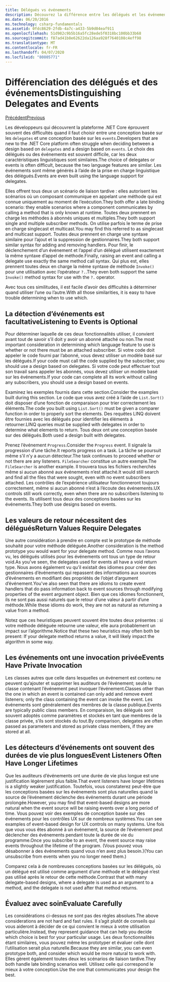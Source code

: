 ```yaml
---
title: Délégués vs événements
description: Découvrez la différence entre les délégués et les événements, et quand utiliser chacune de ces fonctionnalités de .NET Core.
ms.date: 06/20/2016
ms.technology: csharp-fundamentals
ms.assetid: 0fdc8629-2fdb-4a7c-a433-5b9d04eaf911
ms.openlocfilehash: 51d982c9b5b16a5fc28ede5f0318bc100bb33b68
ms.sourcegitcommit: f87ad41b8e62622da126aa928f7640108c4eff98
ms.translationtype: MT
ms.contentlocale: fr-FR
ms.lasthandoff: 04/07/2020
ms.locfileid: "80805771"
---
```

# <a name="distinguishing-delegates-and-events"></a><span data-ttu-id="62af8-103">Différenciation des délégués et des événements</span><span class="sxs-lookup"><span data-stu-id="62af8-103">Distinguishing Delegates and Events</span></span>

[<span data-ttu-id="62af8-104">Précédent</span><span class="sxs-lookup"><span data-stu-id="62af8-104">Previous</span></span>](modern-events.md)

<span data-ttu-id="62af8-105">Les développeurs qui découvrent la plateforme .NET Core éprouvent souvent des difficultés quand il faut choisir entre une conception basée sur les `delegates` et une conception basée sur les `events`.</span><span class="sxs-lookup"><span data-stu-id="62af8-105">Developers that are new to the .NET Core platform often struggle when deciding between a design based on `delegates` and a design based on `events`.</span></span> <span data-ttu-id="62af8-106">Le choix des délégués ou des événements est souvent difficile, car les deux caractéristiques linguistiques sont similaires.</span><span class="sxs-lookup"><span data-stu-id="62af8-106">The choice of delegates or events is often difficult, because the two language features are similar.</span></span> <span data-ttu-id="62af8-107">Les événements sont même générés à l’aide de la prise en charge linguistique des délégués.</span><span class="sxs-lookup"><span data-stu-id="62af8-107">Events are even built using the language support for delegates.</span></span>

<span data-ttu-id="62af8-108">Elles offrent tous deux un scénario de liaison tardive : elles autorisent les scénarios où un composant communique en appelant une méthode qui est connue uniquement au moment de l’exécution.</span><span class="sxs-lookup"><span data-stu-id="62af8-108">They both offer a late binding scenario: they enable scenarios where a component communicates by calling a method that is only known at runtime.</span></span> <span data-ttu-id="62af8-109">Toutes deux prennent en charge les méthodes à abonnés uniques et multiples.</span><span class="sxs-lookup"><span data-stu-id="62af8-109">They both support single and multiple subscriber methods.</span></span> <span data-ttu-id="62af8-110">On utilise parfois le terme de prise en charge singlecast et multicast.</span><span class="sxs-lookup"><span data-stu-id="62af8-110">You may find this referred to as singlecast and multicast support.</span></span> <span data-ttu-id="62af8-111">Toutes deux prennent en charge une syntaxe similaire pour l’ajout et la suppression de gestionnaires.</span><span class="sxs-lookup"><span data-stu-id="62af8-111">They both support similar syntax for adding and removing handlers.</span></span> <span data-ttu-id="62af8-112">Pour finir, le déclenchement d’un événement et l’appel d’un délégué utilisent exactement la même syntaxe d’appel de méthode.</span><span class="sxs-lookup"><span data-stu-id="62af8-112">Finally, raising an event and calling a delegate use exactly the same method call syntax.</span></span> <span data-ttu-id="62af8-113">Qui plus est, elles prennent toutes deux en charge la même syntaxe de méthode `Invoke()` pour une utilisation avec l’opérateur `?.`.</span><span class="sxs-lookup"><span data-stu-id="62af8-113">They even both support the same `Invoke()` method syntax for use with the `?.` operator.</span></span>

<span data-ttu-id="62af8-114">Avec tous ces similitudes, il est facile d’avoir des difficultés à déterminer quand utiliser l’une ou l’autre.</span><span class="sxs-lookup"><span data-stu-id="62af8-114">With all those similarities, it is easy to have trouble determining when to use which.</span></span>

## <a name="listening-to-events-is-optional"></a><span data-ttu-id="62af8-115">La détection d’événements est facultative</span><span class="sxs-lookup"><span data-stu-id="62af8-115">Listening to Events is Optional</span></span>

<span data-ttu-id="62af8-116">Pour déterminer laquelle de ces deux fonctionnalités utiliser, il convient avant tout de savoir s’il doit y avoir un abonné attaché ou non.</span><span class="sxs-lookup"><span data-stu-id="62af8-116">The most important consideration in determining which language feature to use is whether or not there must be an attached subscriber.</span></span> <span data-ttu-id="62af8-117">Si votre code doit appeler le code fourni par l’abonné, vous devez utiliser un modèle basé sur les délégués.</span><span class="sxs-lookup"><span data-stu-id="62af8-117">If your code must call the code supplied by the subscriber, you should use a design based on delegates.</span></span> <span data-ttu-id="62af8-118">Si votre code peut effectuer tout son travail sans appeler les abonnés, vous devez utiliser un modèle basé sur les événements.</span><span class="sxs-lookup"><span data-stu-id="62af8-118">If your code can complete all its work without calling any subscribers, you should use a design based on events.</span></span>

<span data-ttu-id="62af8-119">Examinez les exemples fournis dans cette section.</span><span class="sxs-lookup"><span data-stu-id="62af8-119">Consider the examples built during this section.</span></span> <span data-ttu-id="62af8-120">Le code que vous avez créé à l’aide de `List.Sort()` doit disposer d’une fonction de comparaison pour trier correctement les éléments.</span><span class="sxs-lookup"><span data-stu-id="62af8-120">The code you built using `List.Sort()` must be given a comparer function in order to properly sort the elements.</span></span> <span data-ttu-id="62af8-121">Des requêtes LINQ doivent être fournies avec les délégués pour identifier les éléments à retourner.</span><span class="sxs-lookup"><span data-stu-id="62af8-121">LINQ queries must be supplied with delegates in order to determine what elements to return.</span></span> <span data-ttu-id="62af8-122">Tous deux ont une conception basée sur des délégués.</span><span class="sxs-lookup"><span data-stu-id="62af8-122">Both used a design built with delegates.</span></span>

<span data-ttu-id="62af8-123">Prenez l’événement `Progress`.</span><span class="sxs-lookup"><span data-stu-id="62af8-123">Consider the `Progress` event.</span></span> <span data-ttu-id="62af8-124">Il signale la progression d’une tâche.</span><span class="sxs-lookup"><span data-stu-id="62af8-124">It reports progress on a task.</span></span>
<span data-ttu-id="62af8-125">La tâche se poursuit même s’il n’y a aucun détecteur.</span><span class="sxs-lookup"><span data-stu-id="62af8-125">The task continues to proceed whether or not there are any listeners.</span></span>
<span data-ttu-id="62af8-126">`FileSearcher` constitue un autre exemple.</span><span class="sxs-lookup"><span data-stu-id="62af8-126">The `FileSearcher` is another example.</span></span> <span data-ttu-id="62af8-127">Il trouvera tous les fichiers recherchés même si aucun abonné aux événements n’est attaché.</span><span class="sxs-lookup"><span data-stu-id="62af8-127">It would still search and find all the files that were sought, even with no event subscribers attached.</span></span>
<span data-ttu-id="62af8-128">Les contrôles de l’expérience utilisateur fonctionneront toujours correctement, même si aucun abonné n’est à l’écoute des événements.</span><span class="sxs-lookup"><span data-stu-id="62af8-128">UX controls still work correctly, even when there are no subscribers listening to the events.</span></span> <span data-ttu-id="62af8-129">Ils utilisent tous deux des conceptions basées sur les événements.</span><span class="sxs-lookup"><span data-stu-id="62af8-129">They both use designs based on events.</span></span>

## <a name="return-values-require-delegates"></a><span data-ttu-id="62af8-130">Les valeurs de retour nécessitent des délégués</span><span class="sxs-lookup"><span data-stu-id="62af8-130">Return Values Require Delegates</span></span>

<span data-ttu-id="62af8-131">Une autre considération à prendre en compte est le prototype de méthode souhaité pour votre méthode déléguée.</span><span class="sxs-lookup"><span data-stu-id="62af8-131">Another consideration is the method prototype you would want for your delegate method.</span></span> <span data-ttu-id="62af8-132">Comme nous l’avons vu, les délégués utilisés pour les événements ont tous un type de retour void.</span><span class="sxs-lookup"><span data-stu-id="62af8-132">As you've seen, the delegates used for events all have a void return type.</span></span> <span data-ttu-id="62af8-133">Nous avons également vu qu’il existait des idiomes pour créer des gestionnaires d’événements qui repassent des informations aux sources d’événements en modifiant des propriétés de l’objet d’argument d’événement.</span><span class="sxs-lookup"><span data-stu-id="62af8-133">You've also seen that there are idioms to create event handlers that do pass information back to event sources through modifying properties of the event argument object.</span></span> <span data-ttu-id="62af8-134">Bien que ces idiomes fonctionnent, ils ne sont pas aussi naturels que le retour d’une valeur à partir d’une méthode.</span><span class="sxs-lookup"><span data-stu-id="62af8-134">While these idioms do work, they are not as natural as returning a value from a method.</span></span>

<span data-ttu-id="62af8-135">Notez que ces heuristiques peuvent souvent être toutes deux présentes : si votre méthode déléguée retourne une valeur, elle aura probablement un impact sur l’algorithme.</span><span class="sxs-lookup"><span data-stu-id="62af8-135">Notice that these two heuristics may often both be present: If your delegate method returns a value, it will likely impact the algorithm in some way.</span></span>

## <a name="events-have-private-invocation"></a><span data-ttu-id="62af8-136">Les événements ont une invocation privée</span><span class="sxs-lookup"><span data-stu-id="62af8-136">Events Have Private Invocation</span></span>

<span data-ttu-id="62af8-137">Les classes autres que celle dans lesquelles un événement est contenu ne peuvent qu’ajouter et supprimer les auditeurs de l’événement; seule la classe contenant l’événement peut invoquer l’événement.</span><span class="sxs-lookup"><span data-stu-id="62af8-137">Classes other than the one in which an event is contained can only add and remove event listeners; only the class containing the event can invoke the event.</span></span> <span data-ttu-id="62af8-138">Les événements sont généralement des membres de la classe publique.</span><span class="sxs-lookup"><span data-stu-id="62af8-138">Events are typically public class members.</span></span>
<span data-ttu-id="62af8-139">En comparaison, les délégués sont souvent adoptés comme paramètres et stockés en tant que membres de la classe privée, s’ils sont stockés du tout.</span><span class="sxs-lookup"><span data-stu-id="62af8-139">By comparison, delegates are often passed as parameters and stored as private class members, if they are stored at all.</span></span>

## <a name="event-listeners-often-have-longer-lifetimes"></a><span data-ttu-id="62af8-140">Les détecteurs d’événements ont souvent des durées de vie plus longues</span><span class="sxs-lookup"><span data-stu-id="62af8-140">Event Listeners Often Have Longer Lifetimes</span></span>

<span data-ttu-id="62af8-141">Que les auditeurs d’événements ont une durée de vie plus longue est une justification légèrement plus faible.</span><span class="sxs-lookup"><span data-stu-id="62af8-141">That event listeners have longer lifetimes is a slightly weaker justification.</span></span> <span data-ttu-id="62af8-142">Toutefois, vous constaterez peut-être que les conceptions basées sur les événements sont plus naturelles quand la source de l’événement déclenche des événements durant une période prolongée.</span><span class="sxs-lookup"><span data-stu-id="62af8-142">However, you may find that event-based designs are more natural when the event source will be raising events over a long period of time.</span></span> <span data-ttu-id="62af8-143">Vous pouvez voir des exemples de conception basée sur des événements pour les contrôles UX sur de nombreux systèmes.</span><span class="sxs-lookup"><span data-stu-id="62af8-143">You can see examples of event-based design for UX controls on many systems.</span></span> <span data-ttu-id="62af8-144">Une fois que vous vous êtes abonné à un événement, la source de l’événement peut déclencher des événements pendant toute la durée de vie du programme.</span><span class="sxs-lookup"><span data-stu-id="62af8-144">Once you subscribe to an event, the event source may raise events throughout the lifetime of the program.</span></span>
<span data-ttu-id="62af8-145">(Vous pouvez vous désabonner à des événements quand vous n’en avez plus besoin.)</span><span class="sxs-lookup"><span data-stu-id="62af8-145">(You can unsubscribe from events when you no longer need them.)</span></span>

<span data-ttu-id="62af8-146">Comparez cela à de nombreuses conceptions basées sur les délégués, où un délégué est utilisé comme argument d’une méthode et le délégué n’est pas utilisé après le retour de cette méthode.</span><span class="sxs-lookup"><span data-stu-id="62af8-146">Contrast that with many delegate-based designs, where a delegate is used as an argument to a method, and the delegate is not used after that method returns.</span></span>

## <a name="evaluate-carefully"></a><span data-ttu-id="62af8-147">Évaluez avec soin</span><span class="sxs-lookup"><span data-stu-id="62af8-147">Evaluate Carefully</span></span>

<span data-ttu-id="62af8-148">Les considérations ci-dessus ne sont pas des règles absolues.</span><span class="sxs-lookup"><span data-stu-id="62af8-148">The above considerations are not hard and fast rules.</span></span> <span data-ttu-id="62af8-149">Il s’agit plutôt de conseils qui vous aideront à décider de ce qui convient le mieux à votre utilisation particulière.</span><span class="sxs-lookup"><span data-stu-id="62af8-149">Instead, they represent guidance that can help you decide which choice is best for your particular usage.</span></span> <span data-ttu-id="62af8-150">Les deux fonctionnalités étant similaires, vous pouvez même les prototyper et évaluer celle dont l’utilisation serait plus naturelle.</span><span class="sxs-lookup"><span data-stu-id="62af8-150">Because they are similar, you can even prototype both, and consider which would be more natural to work with.</span></span> <span data-ttu-id="62af8-151">Elles gèrent également toutes deux les scénarios de liaison tardive.</span><span class="sxs-lookup"><span data-stu-id="62af8-151">They both handle late binding scenarios well.</span></span> <span data-ttu-id="62af8-152">Utilisez celle qui correspond le mieux à votre conception.</span><span class="sxs-lookup"><span data-stu-id="62af8-152">Use the one that communicates your design the best.</span></span>

